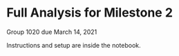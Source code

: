 # Full Analysis for Milestone 2
Group 1020
due March 14, 2021

Instructions and setup are inside the notebook.

